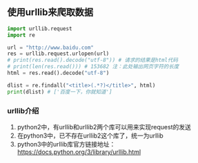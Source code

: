 使用urllib来爬取数据
---

```python
import urllib.request
import re

url = "http://www.baidu.com"
res = urllib.request.urlopen(url)
# print(res.read().decode("utf-8")) # 请求的结果是html代码
# print(len(res.read())) # 153682 注：此处输出网页字符的长度
html = res.read().decode("utf-8")

dlist = re.findall("<title>(.*?)</title>", html)
print(dlist) # ['百度一下，你就知道']
```

### urllib介绍

1. python2中，有urllib和urllib2两个库可以用来实现request的发送
2. 在python3中，已不存在urllib2这个库了，统一为urllib
3. python3中的urllib库官方链接地址：https://docs.python.org/3/library/urllib.html